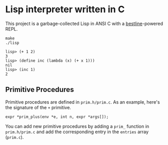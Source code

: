 # Lisp interpreter written in C

This project is a garbage-collected Lisp in ANSI C with a [bestline](https://github.com/jart/bestline)-powered REPL.

```
make
./lisp

lisp> (+ 1 2)
3
lisp> (define inc (lambda (x) (+ x 1)))
nil
lisp> (inc 1)
2
```

## Primitive Procedures

Primitive procedures are defined in `prim.h/prim.c`. As an example, here's the signature of the `+` primitive.

```
expr *prim_plus(env *e, int n, expr *args[]);
```

You can add new primitive procedures by adding a `prim_` function in `prim.h/prim.c` and add the corresponding entry in the `entries` array (`prim.c`).